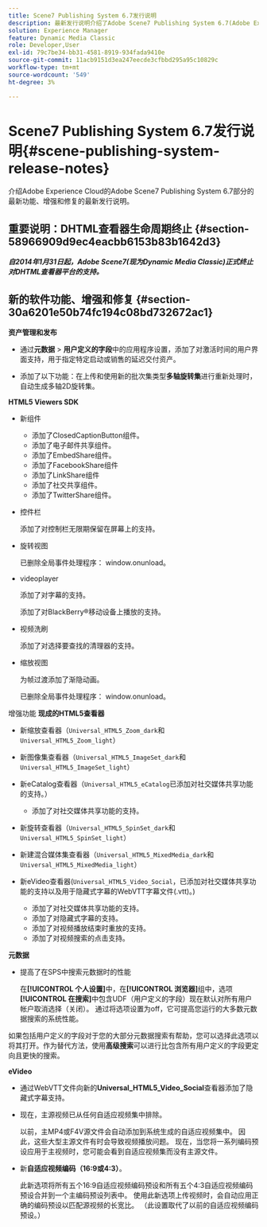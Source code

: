 ```yaml
---
title: Scene7 Publishing System 6.7发行说明
description: 最新发行说明介绍了Adobe Scene7 Publishing System 6.7(Adobe Experience Cloud中Adobe Experience Manager解决方案的一部分)的最新功能、增强和修复。
solution: Experience Manager
feature: Dynamic Media Classic
role: Developer,User
exl-id: 79c7be34-bb31-4581-8919-934fada9410e
source-git-commit: 11acb9151d3ea247eecde3cfbbd295a95c10829c
workflow-type: tm+mt
source-wordcount: '549'
ht-degree: 3%

---
```


# Scene7 Publishing System 6.7发行说明{#scene-publishing-system-release-notes}

介绍Adobe Experience Cloud的Adobe Scene7 Publishing System 6.7部分的最新功能、增强和修复的最新发行说明。

## 重要说明：DHTML查看器生命周期终止 {#section-58966909d9ec4eacbb6153b83b1642d3}

***自2014年1月31日起，Adobe Scene7(现为Dynamic Media Classic)正式终止对DHTML查看器平台的支持。***

## 新的软件功能、增强和修复 {#section-30a6201e50b74fc194c08bd732672ac1}

**资产管理和发布**

* 通过&#x200B;**元数据** > **用户定义的字段**&#x200B;中的应用程序设置，添加了对激活时间的用户界面支持，用于指定特定启动或销售的延迟交付资产。

<!--   [More information](http://help.adobe.com/en_US/scene7/using/WS08F62297-36A5-4c35-9D4E-5BE38C41D39C.html). -->

* 添加了以下功能：在上传和使用新的批次集类型&#x200B;**多轴旋转集**&#x200B;进行重新处理时，自动生成多轴2D旋转集。

<!--   [More information](http://help.adobe.com/en_US/scene7/using/WSf6ef983f54a76485-20cc30b112624e7b244-7fff.html). -->

**HTML5 Viewers SDK**

<!-- The *Adobe Scene7 HTML5 Viewers SDK* is available as part of the SDK download from Adobe Developer Connection.

[More information](http://help.adobe.com/en_US/scene7/using/WSd4272150f67705c11b002eec12fcba4dee6-8000.html). -->

* 新组件

   * 添加了ClosedCaptionButton组件。
   * 添加了电子邮件共享组件。
   * 添加了EmbedShare组件。
   * 添加了FacebookShare组件
   * 添加了LinkShare组件
   * 添加了社交共享组件。
   * 添加了TwitterShare组件。

* 控件栏

  添加了对控制栏无限期保留在屏幕上的支持。

* 旋转视图

  已删除全局事件处理程序： window.onunload。

* videoplayer

  添加了对字幕的支持。

  添加了对BlackBerry®移动设备上播放的支持。

* 视频洗刷

  添加了对选择要查找的清理器的支持。

* 缩放视图

  为帧过渡添加了渐隐动画。

  已删除全局事件处理程序： window.onunload。

增强功能
**现成的HTML5查看器**

* 新缩放查看器（`Universal_HTML5_Zoom_dark`和`Universal_HTML5_Zoom_light`）
* 新图像集查看器（`Universal_HTML5_ImageSet_dark`和`Universal_HTML5_ImageSet_light`）
* 新eCatalog查看器（`Universal_HTML5_eCatalog`已添加对社交媒体共享功能的支持。）

   * 添加了对社交媒体共享功能的支持。

* 新旋转查看器（`Universal_HTML5_SpinSet_dark`和`Universal_HTML5_SpinSet_light`）

* 新建混合媒体集查看器（`Universal_HTML5_MixedMedia_dark`和`Universal_HTML5_MixedMedia_light`）
* 新eVideo查看器(`Universal_HTML5_Video_Social`，已添加对社交媒体共享功能的支持以及用于隐藏式字幕的WebVTT字幕文件(.vtt)。)

   * 添加了对社交媒体共享功能的支持。
   * 添加了对隐藏式字幕的支持。
   * 添加了对视频播放结束时重放的支持。
   * 添加了对视频搜索的点击支持。

<!-- [Viewer preset compatibility matrix](http://help.adobe.com/en_US/scene7/using/WS6E593DEA-7D81-4cd6-84B0-85E8BB274176.html).

[Adding captions to eVideo](http://help.adobe.com/en_US/scene7/using/WS98ca2e6790647c06-6f6f53e137b959f094-8000.html). -->
**元数据**

* 提高了在SPS中搜索元数据时的性能

  在&#x200B;**[!UICONTROL 个人设置]**&#x200B;中，在&#x200B;**[!UICONTROL 浏览器]**&#x200B;组中，选项&#x200B;**[!UICONTROL 在搜索]**&#x200B;中包含UDF（用户定义的字段）现在默认对所有用户帐户取消选择（关闭）。 通过将选项设置为off，它可提高您运行的大多数元数据搜索的系统性能。

<!--   [Personal Setup](http://help.adobe.com/en_US/scene7/using/WSCAAE9C8A-F172-43a8-B134-6163E7C80218.html). -->

如果包括用户定义的字段对于您的大部分元数据搜索有帮助，您可以选择此选项以将其打开。作为替代方法，使用&#x200B;**高级搜索**&#x200B;可以进行比包含所有用户定义的字段更定向且更快的搜索。

<!--   [Advanced search](http://help.adobe.com/en_US/scene7/using/WS259993e42159a215-1c6a66df1265272619e-7ff5.html). -->

**eVideo**

* 通过WebVTT文件向新的&#x200B;**Universal_HTML5_Video_Social**&#x200B;查看器添加了隐藏式字幕支持。

<!--   [Adding captions to eVideo](http://help.stage.adobe.com/en_US/scene7/using/WS98ca2e6790647c06-6f6f53e137b959f094-8000.html). -->

* 现在，主源视频已从任何自适应视频集中排除。

  以前，主MP4或F4V源文件会自动添加到系统生成的自适应视频集中。 因此，这些大型主源文件有时会导致视频播放问题。 现在，当您将一系列编码预设应用于主视频时，您可能会看到自适应视频集而没有主源文件。

* 新&#x200B;**自适应视频编码（16:9或4:3）**。

  此新选项将所有五个16:9自适应视频编码预设和所有五个4:3自适应视频编码预设合并到一个主编码预设列表中。 使用此新选项上传视频时，会自动应用正确的编码预设以匹配源视频的长宽比。 （此设置取代了以前的自适应视频编码预设。）

<!--   [More information](http://help.stage.adobe.com/en_US/scene7/using/WSE86ACF2B-BD50-4c48-A1D7-9CD4405B62D0.html). -->
